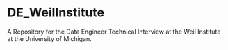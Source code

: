 # DE_WeilInstitute
A Repository for the Data Engineer Technical Interview at the Weil Institute at the University of Michigan.

